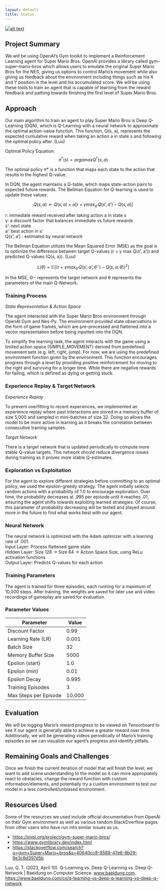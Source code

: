 ```yaml
---
layout: default
title: Status
---
```


[![alt text](https://youtu.be/EzysVRQjWPM)](https://youtu.be/EzysVRQjWPM)

## Project Summary
We will be using OpenAI’s Gym toolkit to implement a Reinforcement Learning agent for Super Mario Bros. OpenAI provides a library called gym-super-mario-bros which allows users to emulate the original Super Mario Bros for the NES, giving us options to control Mario’s movement while also giving us feedback about the environment including things such as his X and Y position in the level and his accumulated score. We will be using these tools to train an agent that is capable of learning from the reward feedback and pathing towards finishing the first level of Super Mario Bros. 

## Approach

Our main algorithm to train an agent to play Super Mario Bros is Deep Q-Learning (DQN), which is Q-Learning with a neural network to approximate the optimal action-value function. This function, Q(s, a), represents the expected cumulative reward when taking an action a in state s and following the optimal policy after. (Luu)

Optimal Policy Equation: $$π^*(s)=argamax​Q^*(s,a)$$   

The optimal policy π* is a function that maps each state to the action that results in the highest Q-value.

In DQN, the agent maintains a Q-table, which maps state-action pairs to expected future rewards. The Bellman Equation for Q-learning is used to update these values:   

$$Q(s, a) ← Q(s, a) + α [r + γ max_{a'} Q(s’, a’) - Q(s, a)]$$

r: immediate reward received after taking action a in state s   
γ: a discount factor that balances immediate vs future rewards   
s’: next state   
a’: best action in s’   
Q(s’, a’) : estimated by neural network   

The Bellman Equation utilizes the Mean Squared Error (MSE) as the goal is to optimize the difference between target Q-values (r + $\gamma$ max Q(s’, a’)) and predicted Q-values (Q(s, a)).  (Luu)

$$L(θ) = \mathbb{E}[(r + γ max_{a'} Q(s’, a’; θ^-)- Q(s, a;θ))^2]$$

In the MSE, Θ− represents the target network and θ represents the parameters of the main Q-Network.

### Training Process

*State Representation & Action Space*

The agent interacted with the Super Mario Bros environment through OpenAI Gym and Nes-Py. The environment provided state observations in the form of game frames, which are pre-processed and flattened into a vector representation before being inputted into the DQN. 

To simplify the learning task, the agent interacts with the game using a limited action space (SIMPLE_MOVEMENT) derived from predefined movement sets (e.g. left, right, jump). For now, we are using the predefined environment function given by the environment. This function encourages progress through a level by providing positive reinforcement for moving to the right and surviving for a longer time. While there are negative rewards for failing, which is defined as dying or getting stuck.

### Experience Replay & Target Network

*Experience Replay*

To prevent overfitting to recent experiences, we implemented an experience replay where past interactions are stored in a memory buffer of size 5,000 and sampled in mini-batches of size 32. Doing so allows the model to be more active in learning as it breaks the correlation between consecutive training samples. 

*Target Network*

There is a target network that is updated periodically to compute more stable Q-value targets. This network should reduce divergence issues during training as it proves more stable Q-estimates.  

### Exploration vs Exploitation

For the agent to explore different strategies before committing to an optimal policy, we used the epsilon-greedy strategy.  The agent initially selects random actions with a probability of 1.0 to encourage exploration. Over time, the probability decreases at .995 per episode until it reaches .01, ensuring the agent shifts towards exploiting learned strategies. Of course, this parameter of probability decreasing will be tested and played around more in the future to find what works best with our agent.

### Neural Network

The neural network is optimized with the Adam optimizer with a learning rate of .001.   
	Input Layer: Process flattened game state   
	Hidden Layer: Size 128 -> Size 64 -> Action Space Size, using ReLu activation functions   
	Output Layer: Predicts Q-values for each action   

### Training Parameters
The agent is trained for three episodes, each running for a maximum of 10,000 steps.  After training, the weights are saved for later use and video recordings of gameplay are saved for evaluation.

### Parameter Values

| Parameter                | Value     |
|--------------------------|-----------|
| Discount Factor          | 0.99      |
| Learning Rate (LR)       | 0.001     |
| Batch Size               | 32        |
| Memory Buffer Size       | 5000      |
| Epsilon (start)          | 1.0       |
| Epsilon (min)            | 0.01      |
| Epsilon Decay            | 0.995     |
| Training Episodes        | 3         |
| Max Steps per Episode    | 10,000    |

## Evaluation

We will be logging Mario’s reward progress to be viewed on Tensorboard to see if our agent is generally able to achieve a greater reward over time. Additionally, we will be generating videos periodically of Mario’s training episodes so we can visualize our agent’s progress and identify pitfalls.‌

## Remaining Goals and Challenges
Once we finish the current iteration of model that will finish the level, we want to add scene understanding to the model so it can more appropiately react to obstacles, change the reward function with custom information/elements, and potentially try a custom environment to test our model in a less controlled/unbiased environment.

## Resources Used
Some of the resources we used include official documentation from OpenAI on their Gym environment as well as various random StackOverflow pages from other users who have run into similar issues as us.
* https://pypi.org/project/gym-super-mario-bros/
* https://www.gymlibrary.dev/index.html
* https://stackoverflow.com/search?q=gym+Super+Mario+bros&s=40640cc8-8588-47e6-8b29-9e3c8d397d5b

Luu, Q. T. (2023, April 10). Q-Learning vs. Deep Q-Learning vs. Deep Q-Network \| Baeldung on Computer Science. www.baeldung.com. https://www.baeldung.com/cs/q-learning-vs-deep-q-learning-vs-deep-q-network